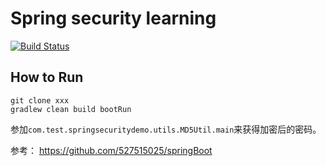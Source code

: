 Spring security learning
===
[![Build Status](https://travis-ci.org/Ryan-Miao/springboot-security-demo.svg?branch=master)](https://travis-ci.org/Ryan-Miao/springboot-security-demo)

## How to Run

```
git clone xxx
gradlew clean build bootRun
```


参加`com.test.springsecuritydemo.utils.MD5Util.main`来获得加密后的密码。



参考： https://github.com/527515025/springBoot

